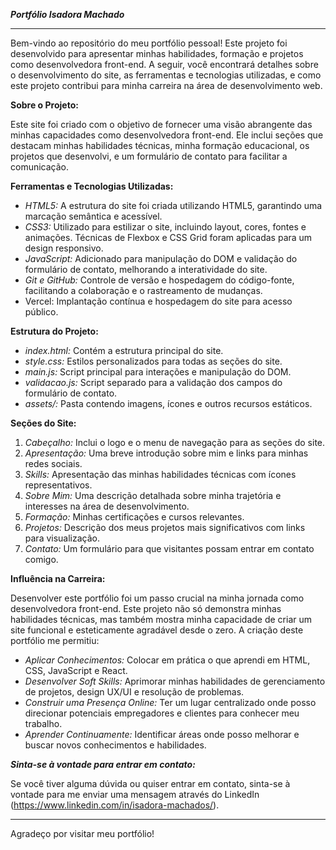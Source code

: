 ***Portfólio Isadora Machado***

---

Bem-vindo ao repositório do meu portfólio pessoal! Este projeto foi desenvolvido para apresentar minhas habilidades, formação e projetos como desenvolvedora front-end. A seguir, você encontrará detalhes sobre o desenvolvimento do site, as ferramentas e tecnologias utilizadas, e como este projeto contribui para minha carreira na área de desenvolvimento web.

**Sobre o Projeto:**

Este site foi criado com o objetivo de fornecer uma visão abrangente das minhas capacidades como desenvolvedora front-end. Ele inclui seções que destacam minhas habilidades técnicas, minha formação educacional, os projetos que desenvolvi, e um formulário de contato para facilitar a comunicação.

**Ferramentas e Tecnologias Utilizadas:**

- *HTML5:* A estrutura do site foi criada utilizando HTML5, garantindo uma marcação semântica e acessível.
- *CSS3:* Utilizado para estilizar o site, incluindo layout, cores, fontes e animações. Técnicas de Flexbox e CSS Grid foram aplicadas para um design responsivo.
- *JavaScript:* Adicionado para manipulação do DOM e validação do formulário de contato, melhorando a interatividade do site.
- *Git e GitHub:* Controle de versão e hospedagem do código-fonte, facilitando a colaboração e o rastreamento de mudanças.
- Vercel: Implantação contínua e hospedagem do site para acesso público.

**Estrutura do Projeto:**

- *index.html:* Contém a estrutura principal do site.
- *style.css:* Estilos personalizados para todas as seções do site.
- *main.js:* Script principal para interações e manipulação do DOM.
- *validacao.js:* Script separado para a validação dos campos do formulário de contato.
- *assets/:* Pasta contendo imagens, ícones e outros recursos estáticos.

**Seções do Site:**

1. *Cabeçalho:* Inclui o logo e o menu de navegação para as seções do site.
2. *Apresentação:* Uma breve introdução sobre mim e links para minhas redes sociais.
3. *Skills:* Apresentação das minhas habilidades técnicas com ícones representativos.
4. *Sobre Mim:* Uma descrição detalhada sobre minha trajetória e interesses na área de desenvolvimento.
5. *Formação:* Minhas certificações e cursos relevantes.
6. *Projetos:* Descrição dos meus projetos mais significativos com links para visualização.
7. *Contato:* Um formulário para que visitantes possam entrar em contato comigo.

**Influência na Carreira:**

Desenvolver este portfólio foi um passo crucial na minha jornada como desenvolvedora front-end. Este projeto não só demonstra minhas habilidades técnicas, mas também mostra minha capacidade de criar um site funcional e esteticamente agradável desde o zero. A criação deste portfólio me permitiu:

- *Aplicar Conhecimentos:* Colocar em prática o que aprendi em HTML, CSS, JavaScript e React.
- *Desenvolver Soft Skills:* Aprimorar minhas habilidades de gerenciamento de projetos, design UX/UI e resolução de problemas.
- *Construir uma Presença Online:* Ter um lugar centralizado onde posso direcionar potenciais empregadores e clientes para conhecer meu trabalho.
- *Aprender Continuamente:* Identificar áreas onde posso melhorar e buscar novos conhecimentos e habilidades.

***Sinta-se à vontade para entrar em contato:***

Se você tiver alguma dúvida ou quiser entrar em contato, sinta-se à vontade para me enviar uma mensagem através do  LinkedIn (https://www.linkedin.com/in/isadora-machados/).

---

Agradeço por visitar meu portfólio!
